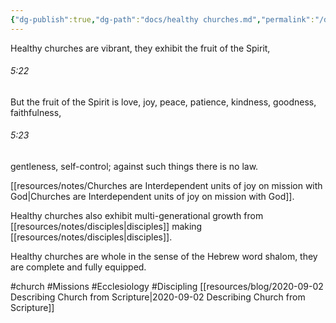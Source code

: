 ```yaml
---
{"dg-publish":true,"dg-path":"docs/healthy churches.md","permalink":"/docs/healthy-churches/","noteIcon":""}
---
```



Healthy churches are vibrant, they exhibit the fruit of the Spirit,

<div class="transclusion internal-embed is-loaded"><div class="markdown-embed">



###### 5:22

But the fruit of the Spirit is love, joy, peace, patience, kindness, goodness, faithfulness,


</div></div>


<div class="transclusion internal-embed is-loaded"><div class="markdown-embed">



###### 5:23

gentleness, self-control; against such things there is no law.


</div></div>


[[resources/notes/Churches are Interdependent units of joy on mission with God\|Churches are Interdependent units of joy on mission with God]].

Healthy churches also exhibit multi-generational growth from [[resources/notes/disciples\|disciples]] making [[resources/notes/disciples\|disciples]].

Healthy churches are whole in the sense of the Hebrew word shalom, they are complete and fully equipped.

#church #Missions  #Ecclesiology #Discipling [[resources/blog/2020-09-02 Describing Church from Scripture\|2020-09-02 Describing Church from Scripture]]